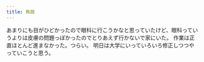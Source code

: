 ```yaml
---
title: 無題
---
```


あまりにも目がひどかったので眼科に行こうかなと思っていたけど、眼科っていうよりは皮膚の問題っぽかったのでとりあえず行かないで家にいた。
作業は正直ほとんど進まなかった。つらい。
明日は大学にいっていろいろ修正しつつやっていこうと思う。